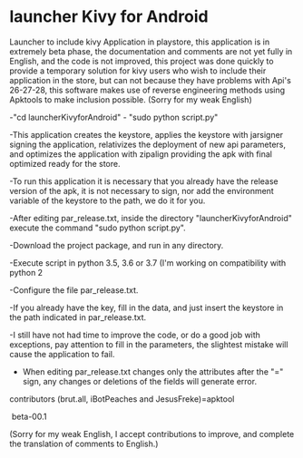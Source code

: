 # launcher Kivy for Android

Launcher to include kivy Application in playstore, this application is in extremely beta phase, the documentation and comments are not yet fully in English, and the code is not improved, this project was done quickly to provide a temporary solution for kivy users who wish to include their application in the store, but can not because they have problems with Api's 26-27-28, this software makes use of reverse engineering methods using Apktools to make inclusion possible.
(Sorry for my weak English)


-"cd launcherKivyforAndroid" - "sudo python script.py"

-This application creates the keystore, applies the keystore with jarsigner signing the application, relativizes the deployment of new api parameters, and optimizes the application with zipalign providing the apk with final optimized ready for the store.

-To run this application it is necessary that you already have the release version of the apk, it is not necessary to sign, nor add the environment variable of the keystore to the path, we do it for you.

-After editing par_release.txt, inside the directory "launcherKivyforAndroid" execute the command "sudo python script.py".

-Download the project package, and run in any directory.

-Execute script in python 3.5, 3.6 or 3.7 (I'm working on compatibility with python 2

-Configure the file par_release.txt.

-If you already have the key, fill in the data, and just insert the keystore in the path indicated in par_release.txt.

-I still have not had time to improve the code, or do a good job with exceptions, pay attention to fill in the parameters, the slightest mistake will cause the application to fail.

- When editing par_release.txt changes only the attributes after the "=" sign, any changes or deletions of the fields will generate error.


 contributors (brut.all, iBotPeaches and JesusFreke)=apktool
 
 
 
  beta-00.1

(Sorry for my weak English, I accept contributions to improve, and complete the translation of comments to English.)

